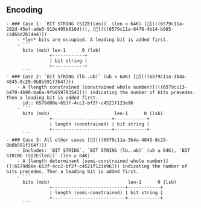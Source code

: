 ## Encoding
	- ### Case 1: `BIT STRING (SIZE(len))` (len < 64K) [🔗](((6579c11a-282d-45ef-ade0-910e495b616d))), [🔗](((6579c11a-6476-4b14-b905-c2d66d2b74a4)))
		- *len* bits are occupied. A leading bit is added first.
		- ```
		  bits (msb) len-1      0 (lsb)
		            +------------+
		            | bit string |
		            +------------+
		  ```
	- ### Case 2: `BIT STRING (lb..ub)` (ub < 64K) [🔗](((6579c11a-3b4a-4845-8c29-9b8b591f364f)))
		- A [length constrained (constrained whole number)](((6579cc13-b470-4b90-ba6a-9fb959793541))) indicating the number of bits precedes. Then a leading bit is added first.
		  id:: 6579d00e-653f-4cc2-bf2f-c4521f123e96
		- ```
		  bits (msb)                        len-1      0 (lsb)
		            +----------------------+------------+
		            | length (constrained) | bit string |
		            +----------------------+------------+
		  ```
	- ### Case 3: All other cases [🔗](((6579c11a-3b4a-4845-8c29-9b8b591f364f)))
		- Includes: `BIT STRING`, `BIT STRING (lb..ub)` (ub ≥ 64K), `BIT STRING (SIZE(len))` (len ≥ 64K)
		- A [length determinant (semi-constrained whole number)](((6579d00e-653f-4cc2-bf2f-c4521f123e96))) indicating the number of bits precedes. Then a leading bit is added first.
		- ```
		  bits (msb)                             len-1      0 (lsb)
		            +---------------------------+------------+
		            | length (semi-constrained) | bit string |
		            +---------------------------+------------+
		  ```